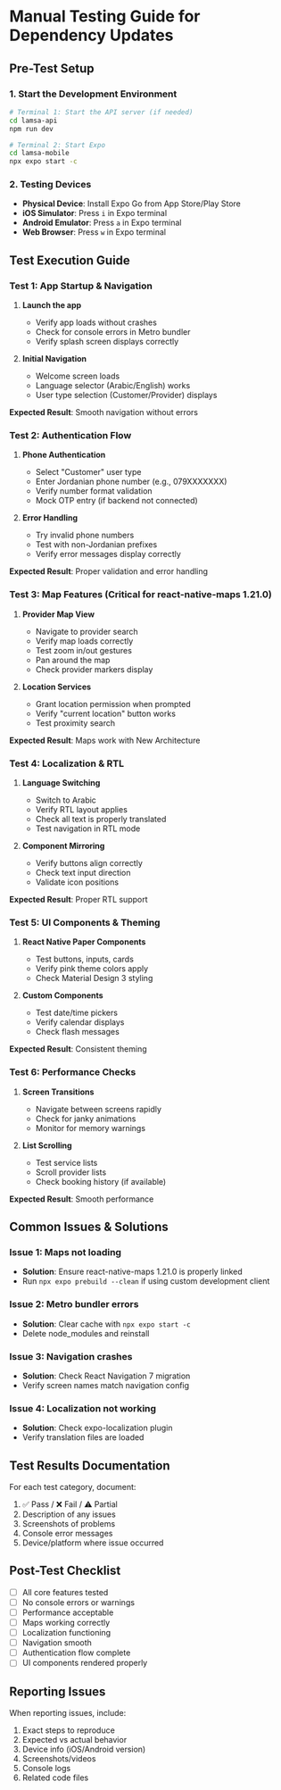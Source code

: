 # Manual Testing Guide for Dependency Updates

## Pre-Test Setup

### 1. Start the Development Environment

```bash
# Terminal 1: Start the API server (if needed)
cd lamsa-api
npm run dev

# Terminal 2: Start Expo
cd lamsa-mobile
npx expo start -c
```

### 2. Testing Devices
- **Physical Device**: Install Expo Go from App Store/Play Store
- **iOS Simulator**: Press `i` in Expo terminal
- **Android Emulator**: Press `a` in Expo terminal
- **Web Browser**: Press `w` in Expo terminal

## Test Execution Guide

### Test 1: App Startup & Navigation
1. **Launch the app**
   - Verify app loads without crashes
   - Check for console errors in Metro bundler
   - Verify splash screen displays correctly

2. **Initial Navigation**
   - Welcome screen loads
   - Language selector (Arabic/English) works
   - User type selection (Customer/Provider) displays

**Expected Result**: Smooth navigation without errors

### Test 2: Authentication Flow
1. **Phone Authentication**
   - Select "Customer" user type
   - Enter Jordanian phone number (e.g., 079XXXXXXX)
   - Verify number format validation
   - Mock OTP entry (if backend not connected)

2. **Error Handling**
   - Try invalid phone numbers
   - Test with non-Jordanian prefixes
   - Verify error messages display correctly

**Expected Result**: Proper validation and error handling

### Test 3: Map Features (Critical for react-native-maps 1.21.0)
1. **Provider Map View**
   - Navigate to provider search
   - Verify map loads correctly
   - Test zoom in/out gestures
   - Pan around the map
   - Check provider markers display

2. **Location Services**
   - Grant location permission when prompted
   - Verify "current location" button works
   - Test proximity search

**Expected Result**: Maps work with New Architecture

### Test 4: Localization & RTL
1. **Language Switching**
   - Switch to Arabic
   - Verify RTL layout applies
   - Check all text is properly translated
   - Test navigation in RTL mode

2. **Component Mirroring**
   - Verify buttons align correctly
   - Check text input direction
   - Validate icon positions

**Expected Result**: Proper RTL support

### Test 5: UI Components & Theming
1. **React Native Paper Components**
   - Test buttons, inputs, cards
   - Verify pink theme colors apply
   - Check Material Design 3 styling

2. **Custom Components**
   - Test date/time pickers
   - Verify calendar displays
   - Check flash messages

**Expected Result**: Consistent theming

### Test 6: Performance Checks
1. **Screen Transitions**
   - Navigate between screens rapidly
   - Check for janky animations
   - Monitor for memory warnings

2. **List Scrolling**
   - Test service lists
   - Scroll provider lists
   - Check booking history (if available)

**Expected Result**: Smooth performance

## Common Issues & Solutions

### Issue 1: Maps not loading
- **Solution**: Ensure react-native-maps 1.21.0 is properly linked
- Run `npx expo prebuild --clean` if using custom development client

### Issue 2: Metro bundler errors
- **Solution**: Clear cache with `npx expo start -c`
- Delete node_modules and reinstall

### Issue 3: Navigation crashes
- **Solution**: Check React Navigation 7 migration
- Verify screen names match navigation config

### Issue 4: Localization not working
- **Solution**: Check expo-localization plugin
- Verify translation files are loaded

## Test Results Documentation

For each test category, document:
1. ✅ Pass / ❌ Fail / ⚠️ Partial
2. Description of any issues
3. Screenshots of problems
4. Console error messages
5. Device/platform where issue occurred

## Post-Test Checklist

- [ ] All core features tested
- [ ] No console errors or warnings
- [ ] Performance acceptable
- [ ] Maps working correctly
- [ ] Localization functioning
- [ ] Navigation smooth
- [ ] Authentication flow complete
- [ ] UI components rendered properly

## Reporting Issues

When reporting issues, include:
1. Exact steps to reproduce
2. Expected vs actual behavior
3. Device info (iOS/Android version)
4. Screenshots/videos
5. Console logs
6. Related code files